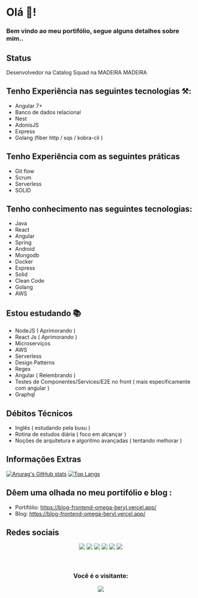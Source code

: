 # Olá 🦗!
### Bem vindo ao meu portifólio, segue alguns detalhes sobre mim..
## Status  
Desenvolvedor na Catalog Squad na MADEIRA MADEIRA
## Tenho Experiência nas seguintes tecnologias ⚒:
- Angular 7+
- Banco de dados relacional
- Nest
- AdonisJS
- Express
- Golang (fiber http / sqs / kobra-cli )
## Tenho Experiência com as seguintes práticas
- Git flow
- Scrum
- Serverless
- SOLID 
## Tenho conhecimento nas seguintes tecnologias:
- Java
- React
- Angular
- Spring
- Android
- Mongodb
- Docker
- Express
- Solid
- Clean Code
- Golang
- AWS
## Estou estudando 📚
- NodeJS ( Aprimorando ) 
- React Js ( Aprimorando )
- Microserviços
- AWS
- Serverless
- Design Patterns
- Regex 
- Angular ( Relembrando ) 
- Testes de Componentes/Services/E2E no front ( mais especificamente com angular )
- Graphql
## Débitos Técnicos
- Inglês ( estudando pela busu )
- Rotina de estudos diária ( foco em alcançar )
- Noções de arquitetura e algoritmo avançadas ( tentando melhorar )

## Informações Extras

[![Anurag's GitHub stats](https://github-readme-stats.vercel.app/api?username=felipejhordan&theme=chartreuse-dark)](https://github.com/felipejhordan/github-readme-stats)
[![Top Langs](https://github-readme-stats.vercel.app/api/top-langs/?username=felipejhordan&layout=compact&langs_count=8&hide=vue,scss&theme=chartreuse-dark)](https://github.com/anuraghazra/github-readme-stats)
<br/>

## Dêem uma olhada no meu portifólio  e blog :
- Portifólio: https://blog-frontend-omega-beryl.vercel.app/
- Blog: https://blog-frontend-omega-beryl.vercel.app/

## Redes sociais
<div align="center">
    <a href="https://www.instagram.com/felipejhordan.alves/" target="_blank"><img
            src="https://img.shields.io/badge/-Instagram-%23E4405F?style=for-the-badge&logo=instagram&logoColor=white"
            target="_blank"></a>
    <a href="https://gitlab.com/FelipeJhordan" target="_blank"><img
            src="https://img.shields.io/badge/gitlab-%23181717.svg?style=for-the-badge&logo=gitlab&logoColor=white"
            target="_blank"></a>
    <a href="https://www.linkedin.com/in/felipe-jhordan-maciel-alves-5b191917b/" target="_blank"><img
            src="https://img.shields.io/badge/-LinkedIn-%230077B5?style=for-the-badge&logo=linkedin&logoColor=white"
            target="_blank"></a>
    <a href="https://portifolio-v2.vercel.app/" target="_blank"><img
            src="https://img.shields.io/badge/website-000000?style=for-the-badge&logo=About.me&logoColor=white"
            target="_blank"></a>
  <a href="https://github.com/FelipeJhordanSecondary" target="_blank"><img
            src="https://img.shields.io/badge/github-%23121011.svg?style=for-the-badge&logo=github&logoColor=white"
            target="_blank"></a>
  <a href="https://www.hackerrank.com/felipejordan_al1" target="_blank"><img
            src="https://img.shields.io/badge/-Hackerrank-2EC866?style=for-the-badge&logo=HackerRank&logoColor=white"
            target="_blank"></a>
 </div>
 

<br>
<br>
<h3 align="center">Você é o visitante:</h3>
<p align="center">
    <img alingn="center" src="https://profile-counter.glitch.me/FelipeJhordan/count.svg" />
</p>


